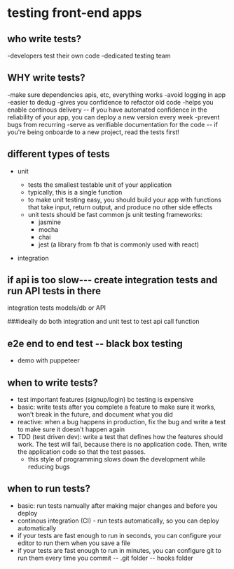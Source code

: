 # testing front-end apps

## who write tests?

-developers test their own code
-dedicated testing team


## WHY write tests?
-make sure dependencies apis, etc, everything works
-avoid logging in app
-easier to dedug
-gives you confidence to refactor old code
-helps you enable continous delivery -- if you have automated confidence in the reliability of your app, you can deploy a new version every week
-prevent bugs from recurring
-serve as verifiable documentation for the code -- if you're being onboarde to a new project, read the tests first!



## different types of tests

- unit
  - tests the smallest testable unit of your application
  - typically, this is a single function
  - to make unit testing easy, you should build your app with functions that take input, return output, and produce no other side effects
  - unit tests should be fast
  common js unit testing frameworks:
    - jasmine
    - mocha
    - chai
    - jest (a library from fb that is commonly used with react)

- integration






## if api is too slow--- create integration tests and run API tests in there
integration tests models/db or API

###ideally do both integration and unit test to test api call function


## e2e end to end test -- black box testing
- demo with puppeteer

## when to write tests?
- test important features (signup/login) bc testing is expensive
- basic: write tests after you complete a feature to make sure it works, won't break in the future, and document what you did
- reactive: when a bug happens in production, fix the bug and write a test to make sure it doesn't happen again
- TDD (test driven dev): write a test that defines how the features should work. The test will fail, because there is no application code. Then, write the application code so that the test passes.
  - this style of programming slows down the development while reducing bugs

## when to run tests?
- basic: run tests namually after making major changes
 and before you deploy
- continous integration (CI) - run tests automatically, so you can deploy automatically
- if your tests are fast enough to run in seconds, you can configure your editor to run them when you save a file
- if your tests are fast enough to run in minutes, you can configure git to run them every time you commit
    -- .git folder
        -- hooks folder